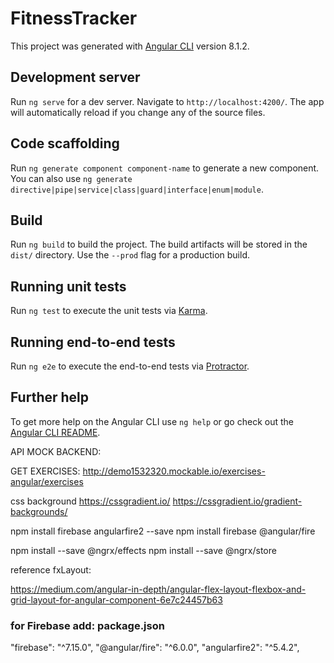 # FitnessTracker

This project was generated with [Angular CLI](https://github.com/angular/angular-cli) version 8.1.2.

## Development server

Run `ng serve` for a dev server. Navigate to `http://localhost:4200/`. The app will automatically reload if you change any of the source files.

## Code scaffolding

Run `ng generate component component-name` to generate a new component. You can also use `ng generate directive|pipe|service|class|guard|interface|enum|module`.

## Build

Run `ng build` to build the project. The build artifacts will be stored in the `dist/` directory. Use the `--prod` flag for a production build.

## Running unit tests

Run `ng test` to execute the unit tests via [Karma](https://karma-runner.github.io).

## Running end-to-end tests

Run `ng e2e` to execute the end-to-end tests via [Protractor](http://www.protractortest.org/).

## Further help

To get more help on the Angular CLI use `ng help` or go check out the [Angular CLI README](https://github.com/angular/angular-cli/blob/master/README.md).


API MOCK BACKEND:

GET EXERCISES:
http://demo1532320.mockable.io/exercises-angular/exercises

css background
https://cssgradient.io/
https://cssgradient.io/gradient-backgrounds/

npm install firebase angularfire2 --save
npm install firebase @angular/fire

npm install --save @ngrx/effects
npm install --save @ngrx/store

reference fxLayout:

https://medium.com/angular-in-depth/angular-flex-layout-flexbox-and-grid-layout-for-angular-component-6e7c24457b63

### for Firebase add: package.json

"firebase": "^7.15.0",
"@angular/fire": "^6.0.0",
"angularfire2": "^5.4.2",


